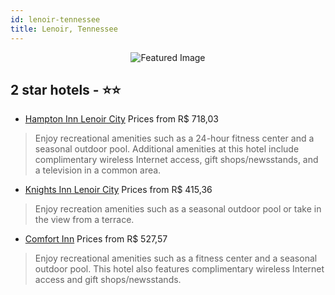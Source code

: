 ```yaml
---
id: lenoir-tennessee
title: Lenoir, Tennessee
---
```


<center><img src="https://i.travelapi.com/hotels/2000000/1350000/1340700/1340612/4c6c949b_z.jpg" alt="Featured Image" /></center>


##  2 star hotels - ⭐️⭐️

-    [Hampton Inn Lenoir City](https://us.hurb.com/hotels/lenoir/hampton-inn-lenoir-city-JNP-JP029818?cmp=18055) Prices from R$ 718,03
   > Enjoy recreational amenities such as a 24-hour fitness center and a seasonal outdoor pool. Additional amenities at this hotel include complimentary wireless Internet access, gift shops/newsstands, and a television in a common area.
-    [Knights Inn Lenoir City](https://us.hurb.com/hotels/lenoir/knights-inn-lenoir-city-JNP-JP300406?cmp=18055) Prices from R$ 415,36
   > Enjoy recreation amenities such as a seasonal outdoor pool or take in the view from a terrace.
-    [Comfort Inn](https://us.hurb.com/hotels/lenoir/comfort-inn-JNP-JP786988?cmp=18055) Prices from R$ 527,57
   > Enjoy recreational amenities such as a fitness center and a seasonal outdoor pool. This hotel also features complimentary wireless Internet access and gift shops/newsstands.

